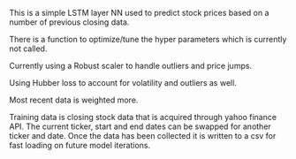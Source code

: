This is a simple LSTM layer NN used to predict stock prices based on a number of previous closing data.

There is a function to optimize/tune the hyper parameters which is currently not called.

Currently using a Robust scaler to handle outliers and price jumps.

Using Hubber loss to account for volatility and outliers as well. 

Most recent data is weighted more. 

Training data is closing stock data that is acquired through yahoo finance API. The current ticker, start and end dates can be swapped for another ticker and date.
Once the data has been collected it is written to a csv for fast loading on future model iterations.
